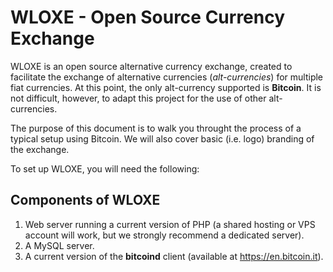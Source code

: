 WLOXE - Open Source Currency Exchange
=========
WLOXE is an open source alternative currency exchange, created to facilitate the exchange of alternative currencies (*alt-currencies*) for multiple fiat currencies. At this point, the only alt-currency supported is **Bitcoin**. It is not difficult, however, to adapt this project for the use of other alt-currencies.

The purpose of this document is to walk you throught the process of a typical setup using Bitcoin. We will also cover basic (i.e. logo) branding of the exchange.

To set up WLOXE, you will need the following:

Components of WLOXE
--------------
1. Web server running a current version of PHP (a shared hosting or VPS account will work, but we strongly recommend a dedicated server).
2. A MySQL server.
3. A current version of the **bitcoind** client (available at https://en.bitcoin.it). 

